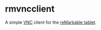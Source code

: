 # rmvncclient

A simple [VNC](https://en.wikipedia.org/wiki/Virtual_Network_Computing) client for the [reMarkable tablet](https://remarkable.com).
